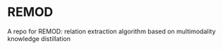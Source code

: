 # REMOD
A repo for REMOD: relation extraction algorithm based on multimodality knowledge distillation
